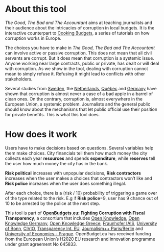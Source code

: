 # About this tool

_The Good, The Bad and The Accountant_ aims at teaching journalists and their audience about the intricacies of corruption in local budgets. It is the interactive counterpart to [Cooking Budgets](http://cookingbudgets.com/), a series of tutorials on how corruption works in Europe.

The choices you have to make in _The Good, The Bad and The Accountant_ can involve active or passive corruption. This does not mean that all civil servants are corrupt. But it does mean that corruption is a systemic issue. Anyone working near large contracts, public or private, has dealt or will deal with corruption. As we show in the tool, dealing with corruption cannot mean to simply refuse it. Refusing it might lead to conflicts with other stakeholders.

Several studies from [Sweden](http://www.nordicacademicpress.com/bok/a-clean-house/), the [Netherlands](http://link.springer.com/chapter/10.1007/978-3-319-01839-3_19), [Québec](https://en.wikipedia.org/wiki/Charbonneau_Commission) and [Germany](https://www.amazon.de/Korruption-Deutschland-Portrait-einer-Wachstumsbranche/dp/3406510663) have shown that corruption is almost never a case of a bad apple in a barrel of clean ones. On the contrary, corruption is, almost everywhere in the European Union, a systemic problem. Journalists and the general public should know about the mechanisms that let public official use their position for private benefits. This is what this tool does.

# How does it work

Users have to make decisions based on questions. Several variables help them make choices. City financials tell them how much money the city collects each year **resources** and spends **expenditure**, while **reserves** tell the user how much money the city has in the bank.

 
**Risk political** increases with unpopular decisions, **Risk contractors** increases when the user makes a choices that contractors won’t like and **Risk police** increases when the user does something illegal.


After each choice, there is a (risk / 10) probability of triggering a game over of the type related to the risk. E.g if **Risk police**=9, user has 9 chance out of 10 to be arrested by the police at the next step.

This tool is part of <strong><a target="_blank" href="http://openbudgets.eu/">OpenBudgets.eu</a>: Fighting Corruption with Fiscal Transparency</strong>, a consortium that includes <a target="_blank" href="https://okfn.org/">Open Knowledge</a>, <a target="_blank" href="https://okfn.de/">Open Knowledge Germany</a>, <a target="_blank" href="http://okfn.gr/">Open Knowledge Greece</a>, <a target="_blank" href="https://www.iais.fraunhofer.de/en.html">Fraunhofer IAIS</a>, <a target="_blank" href="https://www.uni-bonn.de/">University of Bonn</a>, <a target="_blank" href="http://www.civio.es/en/">CIVIO</a>, <a target="_blank" href="http://transparency.eu//">Transparency Int. EU</a>, <a target="_blank" href="http://www.jplusplus.org/en/paris-berlin/">Journalism++ Paris/Berlin</a> and <a target="_blank" href="https://www.vse.cz/english/">University of Economics - Prague</a>. OpenBudget.eu has received funding from the European Union’s H2020 EU research and innovation programme under grant agreement No 645833.
